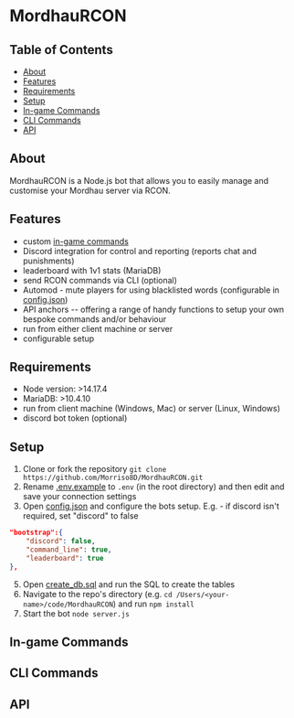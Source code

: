 # MordhauRCON

## Table of Contents
* [About](#about)
* [Features](#features)
* [Requirements](#requirements)
* [Setup](#setup)
* [In-game Commands](#in-game-commands)
* [CLI Commands](#cli-commands)
* [API](#api)

## About
MordhauRCON is a Node.js bot that allows you to easily manage and customise your Mordhau server via RCON.

## Features
* custom [in-game commands](#in-game-commands)
* Discord integration for control and reporting (reports chat and punishments)
* leaderboard with 1v1 stats (MariaDB)
* send RCON commands via CLI (optional)
* Automod - mute players for using blacklisted words (configurable in [config.json](/config.json))
* API anchors -- offering a range of handy functions to setup your own bespoke commands and/or behaviour
* run from either client machine or server
* configurable setup

## Requirements
* Node version: >14.17.4
* MariaDB: >10.4.10
* run from client machine (Windows, Mac) or server (Linux, Windows)
* discord bot token (optional)

## Setup
1. Clone or fork the repository ``git clone https://github.com/Morriso8D/MordhauRCON.git``
2. Rename [.env.example](/.env.example) to ``.env`` (in the root directory) and then edit and save your connection settings
3. Open [config.json](/config.json) and configure the bots setup. E.g. - if discord isn't required, set "discord" to false
```json 
"bootstrap":{
    "discord": false,
    "command_line": true,
    "leaderboard": true
},
```
5. Open [create_db.sql](/setup/create_db.sql) and run the SQL to create the tables
6. Navigate to the repo's directory (e.g. ``cd /Users/<your-name>/code/MordhauRCON``) and run ``npm install``
7. Start the bot ``node server.js``

## In-game Commands

## CLI Commands

## API
